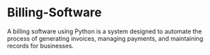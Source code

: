 # Billing-Software
 A billing software using Python is a system designed to automate the process of generating invoices,  managing payments, and maintaining records for businesses. 

